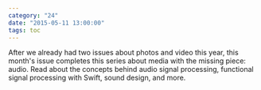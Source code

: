 ```yaml
---
category: "24"
date: "2015-05-11 13:00:00"
tags: toc
---
```


After we already had two issues about photos and video this year, this month's issue completes this series about media with the missing piece: audio. Read about the concepts behind audio signal processing, functional signal processing with Swift, sound design, and more.
